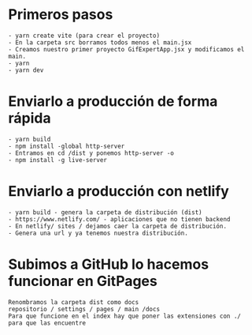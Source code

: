 # Primeros pasos
    - yarn create vite (para crear el proyecto)
    - En la carpeta src borramos todos menos el main.jsx
    - Creamos nuestro primer proyecto GifExpertApp.jsx y modificamos el main.
    - yarn 
    - yarn dev
# Enviarlo a producción de forma rápida
    - yarn build 
    - npm install -global http-server
    - Entramos en cd /dist y ponemos http-server -o
    - npm install -g live-server
# Enviarlo a producción con netlify
    - yarn build - genera la carpeta de distribución (dist)
    - https://www.netlify.com/ - aplicaciones que no tienen backend
    - En netlify/ sites / dejamos caer la carpeta de distribución.
    - Genera una url y ya tenemos nuestra distribución.
# Subimos a GitHub lo hacemos funcionar en GitPages
    Renombramos la carpeta dist como docs
    repositorio / settings / pages / main /docs
    Para que funcione en el index hay que poner las extensiones con ./ para que las encuentre
